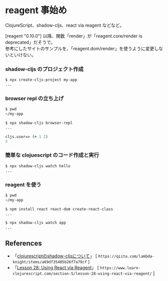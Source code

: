 # reagent 事始め

ClojureScript、shadow-cljs、react via reagent などなど。<br>

[reagent "0.10.0"] 以降、関数「render」が「reagent.core/render is deprecated」だそうで。<br>
参考にしたサイトのサンプルを、「reagent.dom/render」を使うように変更しないといけない。<br>

### shadow-cljs のプロジェクト作成

```sh
$ npx create-cljs-project my-app
...
```

### browser repl の立ち上げ

```sh
$ pwd
~/my-app

$ npx shadow-cljs browser-repl
...
```

```clojure
cljs.user=> (+ 1 2)
3
```

### 簡単な clojuescript のコード作成と実行

```sh
$ npx shadow-cljs watch hello
...
```

### reagent を使う

```sh
$ pwd
~/my-app

$ npm install react react-dom create-react-class
...

$ npx shadow-cljs watch app
...
```

## References

- 「[clojurescriptのshadow-cljsについて][1]」 [ `https://qiita.com/lambda-knight/items/a69df35405b26f7a79cf` ]<br>
- 「[Lesson 28: Using React via Reagent][2]」 [ `https://www.learn-clojurescript.com/section-5/lesson-28-using-react-via-reagent/` ]<br>

[1]: https://qiita.com/lambda-knight/items/a69df35405b26f7a79cf
[2]: https://www.learn-clojurescript.com/section-5/lesson-28-using-react-via-reagent/
